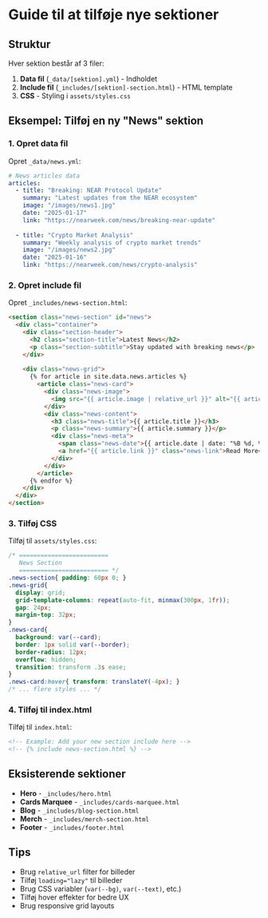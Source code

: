 # Guide til at tilføje nye sektioner

## Struktur
Hver sektion består af 3 filer:
1. **Data fil** (`_data/[sektion].yml`) - Indholdet
2. **Include fil** (`_includes/[sektion]-section.html`) - HTML template
3. **CSS** - Styling i `assets/styles.css`

## Eksempel: Tilføj en ny "News" sektion

### 1. Opret data fil
Opret `_data/news.yml`:
```yaml
# News articles data
articles:
  - title: "Breaking: NEAR Protocol Update"
    summary: "Latest updates from the NEAR ecosystem"
    image: "/images/news1.jpg"
    date: "2025-01-17"
    link: "https://nearweek.com/news/breaking-near-update"
    
  - title: "Crypto Market Analysis"
    summary: "Weekly analysis of crypto market trends"
    image: "/images/news2.jpg"
    date: "2025-01-16"
    link: "https://nearweek.com/news/crypto-analysis"
```

### 2. Opret include fil
Opret `_includes/news-section.html`:
```html
<section class="news-section" id="news">
  <div class="container">
    <div class="section-header">
      <h2 class="section-title">Latest News</h2>
      <p class="section-subtitle">Stay updated with breaking news</p>
    </div>
    
    <div class="news-grid">
      {% for article in site.data.news.articles %}
        <article class="news-card">
          <div class="news-image">
            <img src="{{ article.image | relative_url }}" alt="{{ article.title }}">
          </div>
          <div class="news-content">
            <h3 class="news-title">{{ article.title }}</h3>
            <p class="news-summary">{{ article.summary }}</p>
            <div class="news-meta">
              <span class="news-date">{{ article.date | date: "%B %d, %Y" }}</span>
              <a href="{{ article.link }}" class="news-link">Read More</a>
            </div>
          </div>
        </article>
      {% endfor %}
    </div>
  </div>
</section>
```

### 3. Tilføj CSS
Tilføj til `assets/styles.css`:
```css
/* =========================
   News Section
   ========================= */
.news-section{ padding: 60px 0; }
.news-grid{ 
  display: grid; 
  grid-template-columns: repeat(auto-fit, minmax(300px, 1fr)); 
  gap: 24px; 
  margin-top: 32px; 
}
.news-card{ 
  background: var(--card); 
  border: 1px solid var(--border); 
  border-radius: 12px; 
  overflow: hidden; 
  transition: transform .3s ease; 
}
.news-card:hover{ transform: translateY(-4px); }
/* ... flere styles ... */
```

### 4. Tilføj til index.html
Tilføj til `index.html`:
```html
<!-- Example: Add your new section include here -->
<!-- {% include news-section.html %} -->
```

## Eksisterende sektioner
- **Hero** - `_includes/hero.html`
- **Cards Marquee** - `_includes/cards-marquee.html`
- **Blog** - `_includes/blog-section.html`
- **Merch** - `_includes/merch-section.html`
- **Footer** - `_includes/footer.html`

## Tips
- Brug `relative_url` filter for billeder
- Tilføj `loading="lazy"` til billeder
- Brug CSS variabler (`var(--bg)`, `var(--text)`, etc.)
- Tilføj hover effekter for bedre UX
- Brug responsive grid layouts
